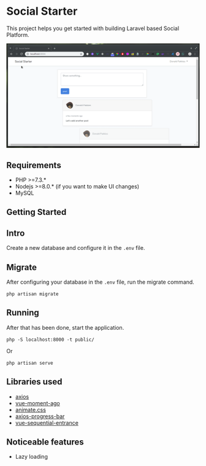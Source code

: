 # Social Starter

This project helps you get started with building Laravel based Social Platform.

<img src='demo.gif'>

Requirements
------------
* PHP >=7.3.*
* Nodejs >=8.0.* (if you want to make UI changes)
* MySQL

Getting Started
---------------

## Intro

Create a new database and configure it in the `.env` file.

## Migrate

After configuring your database in the `.env` file, run the migrate command.

```
php artisan migrate
```

## Running

After that has been done, start the application.

```
php -S localhost:8000 -t public/
```

Or

```
php artisan serve
```

Libraries used
--------------
* [axios](https://www.npmjs.com/package/axios)
* [vue-moment-ago](https://www.npmjs.com/package/vue-moments-ago)
* [animate.css](https://daneden.github.io/animate.css/)
* [axios-progress-bar](https://www.npmjs.com/package/axios-progress-bar)
* [vue-sequential-entrance](https://github.com/deivthings/vue-sequential-entrance)

Noticeable features
-------------------
* Lazy loading
